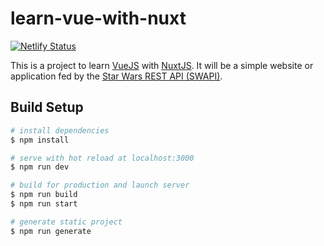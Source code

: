 # learn-vue-with-nuxt

[![Netlify Status](https://api.netlify.com/api/v1/badges/7cd6a32f-37b6-4a19-9004-ef684c13e786/deploy-status)](https://app.netlify.com/sites/rvantonisse-swapi/deploys)

This is a project to learn [VueJS](https://vuejs.org/) with [NuxtJS](https://nuxtjs.org/). It will be a simple website or application fed by the [Star Wars REST API (SWAPI)](https://swapi.dev/).

## Build Setup

```bash
# install dependencies
$ npm install

# serve with hot reload at localhost:3000
$ npm run dev

# build for production and launch server
$ npm run build
$ npm run start

# generate static project
$ npm run generate
```
